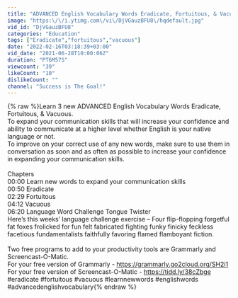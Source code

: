 ```yaml
---
title: "ADVANCED English Vocabulary Words Eradicate, Fortuitous, & Vacuous"
image: "https:\/\/i.ytimg.com\/vi\/DjVGauzBFU8\/hqdefault.jpg"
vid_id: "DjVGauzBFU8"
categories: "Education"
tags: ["Eradicate","fortuitous","vacuous"]
date: "2022-02-16T03:18:39+03:00"
vid_date: "2021-06-28T10:00:06Z"
duration: "PT6M57S"
viewcount: "39"
likeCount: "10"
dislikeCount: ""
channel: "Success is The Goal!"
---
```

{% raw %}Learn 3 new ADVANCED English Vocabulary Words Eradicate, Fortuitous, &amp; Vacuous.<br />To expand your communication skills that will increase your confidence and ability to communicate at a higher level whether English is your native language or not. <br />To improve on your correct use of any new words, make sure to use them in conversation as soon and as often as possible to increase your confidence in expanding your communication skills.<br /><br />Chapters<br />00:00 Learn new words to expand your communication skills<br />00:50 Eradicate<br />02:29 Fortuitous<br />04:12 Vacuous<br />06:20 Language Word Challenge Tongue Twister<br />Here’s this weeks’ language challenge exercise – Four flip-flopping forgetful fat foxes frolicked for fun felt fabricated fighting funky finicky feckless facetious fundamentalists faithfully favoring flamed flamboyant fiction. <br /><br />Two free programs to add to your productivity tools are Grammarly and Screencast-O-Matic. <br />For your free version of Grammarly - <a rel="nofollow" target="blank" href="https://grammarly.go2cloud.org/SH2i1">https://grammarly.go2cloud.org/SH2i1</a><br />For your free version of Screencast-O-Matic - <a rel="nofollow" target="blank" href="https://tidd.ly/38cZbge">https://tidd.ly/38cZbge</a><br />#eradicate #fortuitous #vacuous #learnnewwords #englishwords #advancedenglishvocabulary{% endraw %}
